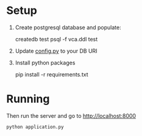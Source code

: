 # Setup

1. Create postgresql database and populate:

    createdb test
    psql -f vca.ddl test


2. Update [config.py](./config.py) to your DB URI

3. Install python packages

    pip install -r requirements.txt


# Running

Then run the server and go to [http://localhost:8000](http://localhost:8000)

    python application.py
